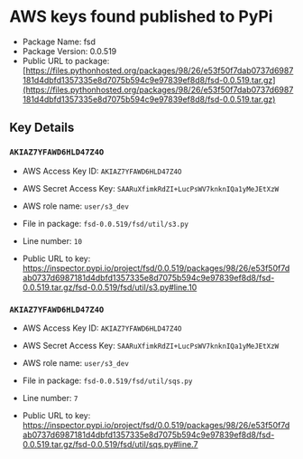 # AWS keys found published to PyPi

* Package Name: fsd
* Package Version: 0.0.519
* Public URL to package: [https://files.pythonhosted.org/packages/98/26/e53f50f7dab0737d6987181d4dbfd1357335e8d7075b594c9e97839ef8d8/fsd-0.0.519.tar.gz](https://files.pythonhosted.org/packages/98/26/e53f50f7dab0737d6987181d4dbfd1357335e8d7075b594c9e97839ef8d8/fsd-0.0.519.tar.gz)

## Key Details

### `AKIAZ7YFAWD6HLD47Z4O`

* AWS Access Key ID: `AKIAZ7YFAWD6HLD47Z4O`
* AWS Secret Access Key: `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` 
* AWS role name: `user/s3_dev`
* File in package: `fsd-0.0.519/fsd/util/s3.py`
* Line number: `10`

* Public URL to key: https://inspector.pypi.io/project/fsd/0.0.519/packages/98/26/e53f50f7dab0737d6987181d4dbfd1357335e8d7075b594c9e97839ef8d8/fsd-0.0.519.tar.gz/fsd-0.0.519/fsd/util/s3.py#line.10



### `AKIAZ7YFAWD6HLD47Z4O`

* AWS Access Key ID: `AKIAZ7YFAWD6HLD47Z4O`
* AWS Secret Access Key: `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` 
* AWS role name: `user/s3_dev`
* File in package: `fsd-0.0.519/fsd/util/sqs.py`
* Line number: `7`

* Public URL to key: https://inspector.pypi.io/project/fsd/0.0.519/packages/98/26/e53f50f7dab0737d6987181d4dbfd1357335e8d7075b594c9e97839ef8d8/fsd-0.0.519.tar.gz/fsd-0.0.519/fsd/util/sqs.py#line.7


